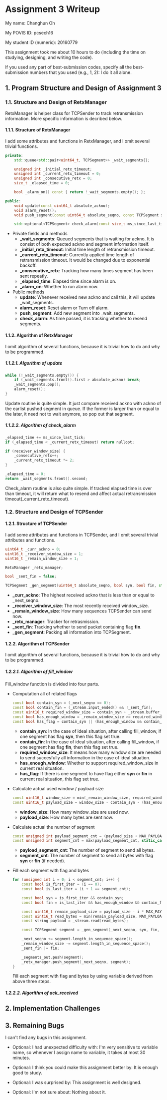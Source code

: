 Assignment 3 Writeup
=============

My name: Changhun Oh

My POVIS ID: pcsech16

My student ID (numeric): 20160779

This assignment took me about 10 hours to do (including the time on studying, designing, and writing the code).

If you used any part of best-submission codes, specify all the best-submission numbers that you used (e.g., 1, 2): I do it all alone.

## 1. Program Structure and Design of Assignment 3

### 1.1. Structure and Design of RetxManager
RetxManager is helper class for TCPSender to track retransmission information. More specific information is decribed below.

#### 1.1.1. Structure of RetxManager
I add some attributes and functions in RetxManager, and I omit several trivial functions.

```c++
private:
    std::queue<std::pair<uint64_t, TCPSegment>> _wait_segments{};

    unsigned int _initial_retx_timeout;
    unsigned int _current_retx_timeout = 0;
    unsigned int _consecutive_retx = 0;
    size_t _elapsed_time = 0;

    bool _alarm_on() const { return !_wait_segments.empty(); };

public:
    void update(const uint64_t absolute_ackno);
    void alarm_reset();
    void push_segment(const uint64_t absolute_seqno, const TCPSegment segment);

    std::optional<TCPSegment> check_alarm(const size_t ms_since_last_tick, const uint16_t receiver_window_size);
```
+ Private fields and methods
    + **_wait_segments**: Queued segments that is waiting for ackno. It is consist of both expected ackno and segment information itself.
    + **_initial_retx_timeout**: Initial time length of retransmission timeout.
    + **_current_retx_timeout**: Currently applied time length of retransmission timeout. It would be changed due to exponential backoff.
    + **_consecutive_retx**: Tracking how many times segment has been sent repeatly.
    + **_elapsed_time**: Elapsed time since alarm is on.
    + **_alarm_on**: Whether to run alarm now.
+ Public methods
    + **update**: Whenever received new ackno and call this, it will update _wait_segments.
    + **alarm_reset**: Reset alarm or Turn off alarm.
    + **push_segment**: Add new segment into _wait_segments.
    + **check_alarm**: As time passed, it is tracking whether to resend segments.

#### 1.1.2. Algorithm of RetxManager
I omit algorithm of several functions, because it is trivial how to do and why to be programmed.

##### 1.1.2.1. Algorithm of update
```c++
while (!_wait_segments.empty()) {
    if (_wait_segments.front().first > absolute_ackno) break;
    _wait_segments.pop();
    alarm_reset();
}
```
Update routine is quite simple. It just compare received ackno with ackno of the earlist pushed segment in queue. If the former is larger than or equal to the later, it need not to wait anymore, so pop out that segment.

##### 1.1.2.2. Algorithm of check_alarm
```c++
_elapsed_time += ms_since_last_tick;
if (_elapsed_time < _current_retx_timeout) return nullopt;

if (receiver_window_size) {
    _consecutive_retx++;
    _current_retx_timeout *= 2;
}

_elapsed_time = 0;
return _wait_segments.front().second;
```
Check_alarm routine is also quite simple. If tracked elapsed time is over than timeout, it will return what to resend and affect actual retransmission timeout(_current_retx_timeout).

### 1.2. Structure and Design of TCPSender

#### 1.2.1. Structure of TCPSender
I add some attributes and functions in TCPSender, and I omit several trivial attributes and functions.

```c++
uint64_t _curr_ackno = 0;
uint16_t _receiver_window_size = 1;
uint16_t _remain_window_size = 1;

RetxManager _retx_manager;

bool _sent_fin = false;

TCPSegment _gen_segment(uint64_t absolute_seqno, bool syn, bool fin, std::string payload);
```
+ **_curr_ackno**: The highest received ackno that is less than or equal to _next_seqno.
+ **_receiver_window_size**: The most recently received window_size.
+ **_remain_window_size**: How many sequences TCPSender can send now.
+ **_retx_manager**: Tracker for retrasmission.
+ **_sent_fin**: Tracking whether to send packet containing flag **fin**.
+ **_gen_segment**: Packing all information into TCPSegment.

#### 1.2.2. Algorithm of TCPSender
I omit algorithm of several functions, because it is trivial how to do and why to be programmed.

##### 1.2.2.1. Algorithm of fill_window
Fill_window function is divided into four parts.

+ Computation all of related flags
    ```c++
    const bool contain_syn = (_next_seqno == 0);
    const bool contain_fin = (_stream.input_ended() && !_sent_fin);
    const uint16_t required_window_size = contain_syn + _stream.buffer_size() + contain_fin;
    const bool has_enough_window = _remain_window_size >= required_window_size;
    const bool has_flag = contain_syn || (has_enough_window && contain_fin);
    ```
    + **contain_syn**: In the case of ideal situation, after calling fill_window, if one segment has flag **syn**, then this flag set true.
    + **contain_fin**: In the case of ideal situation, after calling fill_window, if one segment has flag **fin**, then this flag set true.
    + **required_window_size**: It means how many window size are needed to send succesfully all information in the case of ideal situation.
    + **has_enough_window**: Whether to support required_window_size in current real situation.
    + **has_flag**: If there is one segment to have flag either **syn** or **fin** in current real situation, this flag set true. 

+ Calculate actual used window / payload size
    ```c++
    const uint16_t window_size = min(_remain_window_size, required_window_size);
    const uint16_t payload_size = window_size - contain_syn - (has_enough_window && contain_fin);
    ```
    + **window_size**: How many window_size are used now.
    + **payload_size**: How many bytes are sent now.

+ Calculate actual the number of segment
    ```c++
    const unsigned int payload_segment_cnt = (payload_size + MAX_PAYLOAD_SIZE - 1) / MAX_PAYLOAD_SIZE;
    const unsigned int segment_cnt = max(payload_segment_cnt, static_cast<unsigned int>(has_flag));
    ```
    + **payload_segment_cnt**: The number of segment to send all bytes.
    + **segment_cnt**: The number of segment to send all bytes with flag **syn** or **fin** (if needed).

+ Fill each segment with flag and bytes
    ```c++
    for (unsigned int i = 0; i < segment_cnt; i++) {
        const bool is_first_iter = (i == 0);
        const bool is_last_iter = (i + 1 == segment_cnt);

        const bool syn = is_first_iter && contain_syn;
        const bool fin = is_last_iter && has_enough_window && contain_fin;

        const uint16_t remain_payload_size = payload_size - i * MAX_PAYLOAD_SIZE;
        const uint16_t read_bytes = min(remain_payload_size, MAX_PAYLOAD_SIZE);
        const string payload = _stream.read(read_bytes);

        const TCPSegment segment = _gen_segment(_next_seqno, syn, fin, payload);

        _next_seqno += segment.length_in_sequence_space();
        _remain_window_size -= segment.length_in_sequence_space();
        _sent_fin |= fin;

        _segments_out.push(segment);
        _retx_manager.push_segment(_next_seqno, segment);
    }
    ```
    Fill each segment with flag and bytes by using variable derived from above three steps.


##### 1.2.2.2. Algorithm of ack_received

## 2. Implementation Challenges

## 3. Remaining Bugs
I can't find any bugs in this assignment.

- Optional: I had unexpected difficulty with: I'm very sensitive to variable name, so whenever I assign name to variable, it takes at most 30 minutes.

- Optional: I think you could make this assignment better by: It is enough good to study.

- Optional: I was surprised by: This assignment is well designed.

- Optional: I'm not sure about: Nothing about it.
